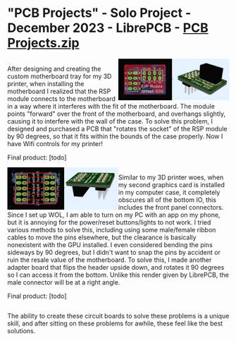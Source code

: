# "PCB Projects" - Solo Project - December 2023 - LibrePCB - [PCB Projects.zip]()
<div style="overflow:auto;">
<img align="right" width="50%" src="https://github.com/TheUbMunster/portfolio-code-snippets/blob/main/PCB%20Projects/esp%20module%20offset.png">
<p>
After designing and creating the custom motherboard tray for my 3D printer, when installing the motherboard I realized that the RSP module connects to the motherboard
in a way where it interferes with the fit of the motherboard. The module points "forward" over the front of the motherboard, and overhangs slightly, causing it to interfere with the wall of the case.
To solve this problem, I designed and purchased a PCB that "rotates the socket" of the RSP module by 90 degrees, so that it fits within the bounds of the case properly. Now I have Wifi controls
for my printer!
</p>

<p>
Final product: [todo]
</p>
</div>

<div style="overflow:auto;">
<img align="left" width="50%" src="https://github.com/TheUbMunster/portfolio-code-snippets/blob/main/PCB%20Projects/motherboard%20module.png">
<p>
Similar to my 3D printer woes, when my second graphics card is installed in my computer case, it completely obscures all of the bottom IO, this includes the front panel connectors. Since I set up WOL,
I am able to turn on my PC with an app on my phone, but it is annoying for the power/reset buttons/lights to not work. I tried various methods to solve this, including using some male/female ribbon cables to
move the pins elsewhere, but the clearance is basically nonexistent with the GPU installed. I even considered bending the pins sideways by 90 degrees, but I didn't want to snap the pins by accident or ruin
the resale value of the motherboard. To solve this, I made another adapter board that flips the header upside down, and rotates it 90 degrees so I can access it from the bottom. Unlike this render given by 
LibrePCB, the male connector will be at a right angle.
</p>

<p>
Final product: [todo]
</p>
</div>

<p>
The ability to create these circuit boards to solve these problems is a unique skill, and after sitting on these problems for awhile, these feel like the best solutions.
</p>
